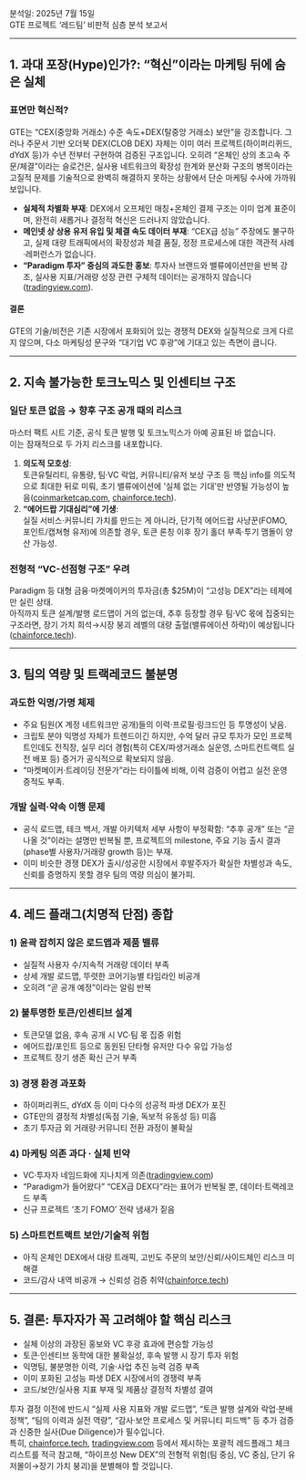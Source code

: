 분석일: 2025년 7월 15일  
GTE 프로젝트 ‘레드팀’ 비판적 심층 분석 보고서

---

## 1. 과대 포장(Hype)인가?: “혁신”이라는 마케팅 뒤에 숨은 실체

### 표면만 혁신적?  
GTE는 “CEX(중앙화 거래소) 수준 속도+DEX(탈중앙 거래소) 보안”을 강조합니다. 그러나 주문서 기반 오더북 DEX(CLOB DEX) 자체는 이미 여러 프로젝트(하이퍼리퀴드, dYdX 등)가 수년 전부터 구현하여 검증된 구조입니다. 오히려 “온체인 상의 초고속 주문/체결”이라는 슬로건은, 실사용 네트워크의 확장성 한계와 분산화 구조의 병목이라는 고질적 문제를 기술적으로 완벽히 해결하지 못하는 상황에서 단순 마케팅 수사에 가까워 보입니다.

- **실체적 차별화 부재**: DEX에서 오프체인 매칭+온체인 결제 구조는 이미 업계 표준이며, 완전히 새롭거나 결정적 혁신은 드러나지 않았습니다.
- **메인넷 상 상용 유저 유입 및 체결 속도 데이터 부재**: “CEX급 성능” 주장에도 불구하고, 실제 대량 트래픽에서의 확장성과 체결 품질, 정정 프로세스에 대한 객관적 사례·레퍼런스가 없습니다.
- **“Paradigm 투자” 중심의 과도한 홍보**: 투자사 브랜드와 밸류에이션만을 반복 강조, 실사용 지표/거래량 성장 관련 구체적 데이터는 공개하지 않습니다([tradingview.com](https://www.tradingview.com/news/cointelegraph:f0a9fe7af094b:0-5-red-flags-you-re-being-shilled-don-t-buy-the-hype/)).

#### 결론  
GTE의 기술/비전은 기존 시장에서 포화되어 있는 경쟁적 DEX와 실질적으로 크게 다르지 않으며, 다소 마케팅성 문구와 “대기업 VC 후광”에 기대고 있는 측면이 큽니다.

---

## 2. 지속 불가능한 토크노믹스 및 인센티브 구조

### 일단 토큰 없음 → 향후 구조 공개 때의 리스크  
마스터 팩트 시트 기준, 공식 토큰 발행 및 토크노믹스가 아예 공표된 바 없습니다.  
이는 잠재적으로 두 가지 리스크를 내포합니다.

1. **의도적 모호성**:  
   토큰유틸리티, 유통량, 팀·VC 락업, 커뮤니티/유저 보상 구조 등 핵심 info를 의도적으로 최대한 뒤로 미뤄, 초기 밸류에이션에 '실체 없는 기대'만 반영될 가능성이 높음([coinmarketcap.com](https://coinmarketcap.com/academy/article/210247d1-3891-4d2b-a796-bf713c41ab83), [chainforce.tech](https://chainforce.tech/learn-tokenomics/red-flags-in-tokenomics/)).  
2. **“에어드랍 기대심리”에 기생**:  
   실질 서비스·커뮤니티 가치를 만드는 게 아니라, 단기적 에어드랍 사냥꾼(FOMO, 포인트/캡쳐형 유저)에 의존할 경우, 토큰 론칭 이후 장기 홀더 부족·투기 맴돌이 양산 가능성.
   
### 전형적 “VC-선점형 구조” 우려  
Paradigm 등 대형 금융·마켓메이커의 투자금(총 $25M)이 “고성능 DEX”라는 테제에만 실린 상태.  
아직까지 토큰 설계/발행 로드맵이 거의 없는데, 추후 등장할 경우 팀·VC 몫에 집중되는 구조라면, 장기 가치 희석→시장 붕괴 레벨의 대량 출혈(밸류에이션 하락)이 예상됩니다([chainforce.tech](https://chainforce.tech/learn-tokenomics/red-flags-in-tokenomics/)).

---

## 3. 팀의 역량 및 트랙레코드 불분명

### 과도한 익명/가명 체제  
- 주요 팀원(X 계정 네트워크만 공개)들의 이력·프로필·링크드인 등 투명성이 낮음.
- 크립토 분야 익명성 자체가 트렌드이긴 하지만, 수억 달러 규모 투자가 모인 프로젝트인데도 전직장, 실무 리더 경험(특히 CEX/파생거래소 실운영, 스마트컨트랙트 실전 배포 등) 증거가 공식적으로 확보되지 않음.
- “마켓메이커·트레이딩 전문가”라는 타이틀에 비해, 이력 검증이 어렵고 실전 운영 증적도 부족.

### 개발 실력·약속 이행 문제  
- 공식 로드맵, 테크 백서, 개발 아키텍처 세부 사항이 부정확함: “추후 공개” 또는 “곧 나올 것”이라는 설명만 반복될 뿐, 프로젝트의 milestone, 주요 기능 출시 결과(phase별 사용자/거래량 growth 등)는 부재.
- 이미 비슷한 경쟁 DEX가 출시/성공한 시장에서 후발주자가 확실한 차별성과 속도, 신뢰를 증명하지 못할 경우 팀의 역량 의심이 불가피.

---

## 4. 레드 플래그(치명적 단점) 종합

### 1) 윤곽 잡히지 않은 로드맵과 제품 밸류  
- 실질적 사용자 수/지속적 거래량 데이터 부족
- 상세 개발 로드맵, 뚜렷한 코어기능별 타임라인 비공개
- 오히려 “곧 공개 예정”이라는 알림 반복

### 2) 불투명한 토큰/인센티브 설계  
- 토큰모델 없음, 후속 공개 시 VC·팀 몫 집중 위험
- 에어드랍/포인트 등으로 동원된 단타형 유저만 다수 유입 가능성
- 프로젝트 장기 생존 확신 근거 부족

### 3) 경쟁 환경 과포화  
- 하이퍼리퀴드, dYdX 등 이미 다수의 성공적 파생 DEX가 포진
- GTE만의 결정적 차별성(독점 기술, 독보적 유동성 등) 미흡  
- 초기 투자금 외 거래량·커뮤니티 전환 과정이 불확실

### 4) 마케팅 의존 과다 · 실체 빈약  
- VC·투자자 네임드화에 지나치게 의존([tradingview.com](https://www.tradingview.com/news/cointelegraph:f0a9fe7af094b:0-5-red-flags-you-re-being-shilled-don-t-buy-the-hype/))
- “Paradigm가 들어왔다” “CEX급 DEX다”라는 표어가 반복될 뿐, 데이터·트랙레코드 부족
- 신규 프로젝트 ‘초기 FOMO’ 전략 냄새가 짙음

### 5) 스마트컨트랙트 보안/기술적 위험  
- 아직 온체인 DEX에서 대량 트래픽, 고빈도 주문의 보안/신뢰/사이드체인 리스크 미해결
- 코드/감사 내역 비공개 → 신뢰성 검증 취약([chainforce.tech](https://chainforce.tech/learn-tokenomics/red-flags-in-tokenomics/))

---

## 5. 결론: 투자자가 꼭 고려해야 할 핵심 리스크

- 실체 이상의 과장된 홍보와 VC 후광 효과에 편승할 가능성
- 토큰·인센티브 동학에 대한 불확실성, 후속 발행 시 장기 투자 위험
- 익명팀, 불분명한 이력, 기술·사업 추진 능력 검증 부족
- 이미 포화된 고성능 파생 DEX 시장에서의 경쟁력 부족
- 코드/보안/실사용 지표 부재 및 제품상 결정적 차별성 결여

투자 결정 이전에 반드시 “실제 사용 지표와 개발 로드맵”, “토큰 발행 설계와 락업·분배 정책”, “팀의 이력과 실전 역량”, “감사·보안 프로세스 및 커뮤니티 피드백” 등 추가 검증과 신중한 실사(Due Diligence)가 필수입니다.  
특히, [chainforce.tech](https://chainforce.tech/learn-tokenomics/red-flags-in-tokenomics/), [tradingview.com](https://www.tradingview.com/news/cointelegraph:f0a9fe7af094b:0-5-red-flags-you-re-being-shilled-don-t-buy-the-hype/) 등에서 제시하는 포괄적 레드플래그 체크리스트를 적극 참고해, “하이프성 New DEX”의 전형적 위험(팀 중심, VC 중심, 단기 유저몰이→장기 가치 붕괴)을 분별해야 할 것입니다.